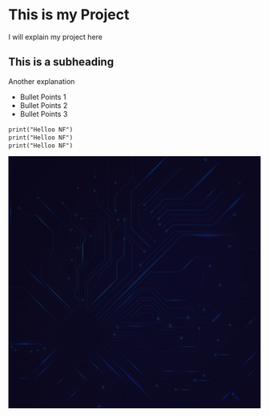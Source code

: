 # This is my Project 
I will explain my project here 

## This is a subheading
Another explanation

* Bullet Points 1
* Bullet Points 2
* Bullet Points 3

``` three backticks initiate a code block
print("Helloo NF")
print("Helloo NF")
print("Helloo NF")
```

![Alt Text](Picture1.png)
